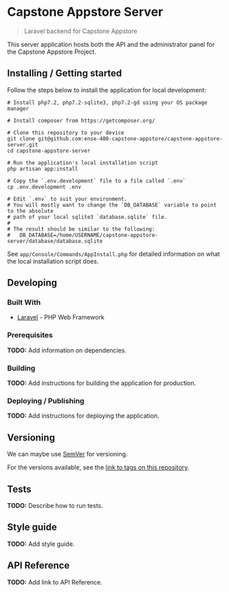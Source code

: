 # Capstone Appstore Server

> Laravel backend for Capstone Appstore

This server application hosts both the API and the administrator panel for the Capstone Appstore Project.

## Installing / Getting started

Follow the steps below to install the application for local development:

```shell
# Install php7.2, php7.2-sqlite3, php7.2-gd using your OS package manager

# Install composer from https://getcomposer.org/

# Clone this repository to your device
git clone git@github.com:ense-400-capstone-appstore/capstone-appstore-server.git
cd capstone-appstore-server

# Run the application's local installation script
php artisan app:install

# Copy the `.env.development` file to a file called `.env`
cp .env.development .env

# Edit `.env` to suit your environment.
# You will mostly want to change the `DB_DATABASE` variable to point to the absolute
# path of your local sqlite3 `database.sqlite` file.
#
# The result should be similar to the following:
#   DB_DATABASE=/home/USERNAME/capstone-appstore-server/database/database.sqlite
```

See `app/Console/Commands/AppInstall.php` for detailed information on what the local installation script does.

## Developing

### Built With

-   [Laravel](https://laravel.com/) - PHP Web Framework

### Prerequisites

**TODO:** Add information on dependencies.

### Building

**TODO:** Add instructions for building the application for production.

### Deploying / Publishing

**TODO:** Add instructions for deploying the application.

## Versioning

We can maybe use [SemVer](http://semver.org/) for versioning.

For the versions available, see the [link to tags on this repository](/tags).

## Tests

**TODO:** Describe how to run tests.

## Style guide

**TODO:** Add style guide.

## API Reference

**TODO:** Add link to API Reference.
